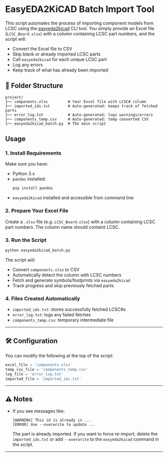 # EasyEDA2KiCAD Batch Import Tool

This script automates the process of importing component models from LCSC using the [easyeda2kicad](https://github.com/Bouni/easyeda2kicad) CLI tool. You simply provide an Excel file (`LCSC_Board.xlsx`) with a column containing LCSC part numbers, and the script will:

- Convert the Excel file to CSV
- Skip blank or already imported LCSC parts
- Call `easyeda2kicad` for each unique LCSC part
- Log any errors
- Keep track of what has already been imported

## 📁 Folder Structure

```
project/
├── components.xlsx         # Your Excel file with LCSC# column
├── imported_ids.txt        # Auto-generated: keeps track of fetched parts
├── error_log.txt           # Auto-generated: logs warnings/errors
├── components_temp.csv     # Auto-generated: temp converted CSV
├── easyeda2kicad_batch.py  # The main script
```

##  Usage

### 1. Install Requirements
Make sure you have:
- Python 3.x
- `pandas` installed:  
  ```bash
  pip install pandas
  ```
- `easyeda2kicad` installed and accessible from command line

### 2. Prepare Your Excel File

Create a `.xlsx` file (e.g. `LCSC_Board.xlsx`) with a column containing LCSC part numbers. The column name should containt LCSC.



### 3. Run the Script

```bash
python easyeda2kicad_batch.py
```

The script will:
- Convert `components.xlsx` to CSV
- Automatically detect the column with LCSC numbers
- Fetch and generate symbols/footprints via `easyeda2kicad`
- Track progress and skip previously fetched parts

### 4. Files Created Automatically
- `imported_ids.txt`: stores successfully fetched LCSC#s
- `error_log.txt`: logs any failed fetches
- `components_temp.csv`: temporary intermediate file

---

## 🛠 Configuration

You can modify the following at the top of the script:

```python
excel_file = 'components.xlsx'
temp_csv_file = 'components_temp.csv'
log_file = 'error_log.txt'
imported_file = 'imported_ids.txt'
```

---

## ⚠️ Notes

- If you see messages like:
  ```
  [WARNING] This id is already in ...
  [ERROR] Use --overwrite to update ...
  ```
  The part is already imported. If you want to force re-import, delete the `imported_ids.txt` or add `--overwrite` to the `easyeda2kicad` command in the script.

---


